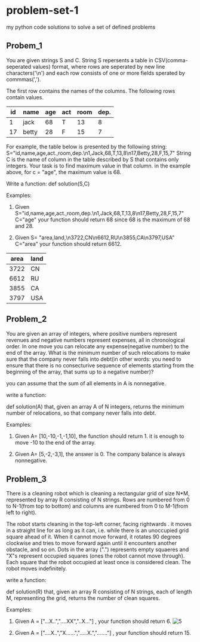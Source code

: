 # problem-set-1
my python code solutions to solve a set of defined problems

## Probem_1
You are given strings S and C. String S repersents a table in CSV(comma-seperated values) format, where rows are seperated by new line characters('\n') and each row consists of one or more fields sperated by commmas(',').

The first row contains the names of the columns. The following rows contain values.

id | name | age | act | room | dep. |
---|------|-----|----|------|-------|
1  | jack | 68  | T  | 13   | 8     |
17  | betty | 28  | F  | 15   | 7   |

For example, the table below is presented by the following string: S="id,name,age,act.,room,dep.\n1,Jack,68,T,13,8\n17,Betty,28,F,15,7" 
String C is the name of column in the table described by S that contains only integers. Your task is to find maximum value in that column. in the example above, for c = "age", the maximum value is 68.

Write a function:
def solution(S,C) 

Examples:

1. Given S="id,name,age,act.,room,dep.\n1,Jack,68,T,13,8\n17,Betty,28,F,15,7" C="age" your function should return 68 since 68 is the maximum of 68 and 28.

2. Given S= "area,land,\n3722,CN\n6612,RU\n3855,CA\n3797,USA" C="area" your function should return 6612.

area | land
-----|-----|
3722 | CN  |
6612 | RU  |
3855 | CA  |
3797 | USA |


## Problem_2
You are given an array of integers, where positive numbers represent revenues and negative numbers represent expenses, all in chronological order. In one move you can relocate any expense(negative number) to the end of the array. What is the minimum number of such relocations to make sure that the company never falls into debt(in other words: you need to ensure that there is no consecturive sequence of elements starting from the beginning of the array, that sums up to a negative number)?

you can assume that the sum of all elements in A is nonnegative.

write a function:

def solution(A)
that, given an array A of N integers, returns the minimum number of relocations, so that company never falls into debt.

Examples:

1. Given A= [10,-10,-1,-1,10], the function should return 1. it is enough to move -10 to the end of the array.

2. Given A= [5,-2,-3,1], the answer is 0. The company balance is always nonnegative.


## Problem_3
There is a cleaning robot which is cleaning a rectangular grid of size N*M, represented by array R consisting of N strings. Rows are numbered from 0 to N-1(from top to bottom) and columns are numbered from 0 to M-1(from left to right).

The robot starts cleaning in the top-left corner, facing rightwards . it moves in a straight line for as long as it can, i.e. while there is an unoccupied grid square ahead of it. When it cannot move forward, it rotates 90 degrees clockwise and tries to move forward again until it encounters another obstacle, and so on. Dots in the array (".") represents empty squaeres and "X"s represent occupied squares (ones the robot cannot move through). Each square that the robot occupied at least once is considered clean. The robot moves indefinitely. 

write a function: 

def solution(R)
that, given an array R consisting of N strings, each of length M, representing the grid, returns the number of clean squares.

Examples:

1. Given A = ["...X..","....XX","..X..."] , your function should return 6.
![5](https://user-images.githubusercontent.com/77664485/138788103-77bb13a1-4aed-4d61-a440-ea77c515ca46.png)

2. Given A = ["....X..","X......",".....X.","......."] , your function should return 15.

